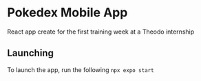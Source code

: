 # Pokedex Mobile App
React app create for the first training week at a Theodo internship

## Launching
To launch the app, run the following
`npx expo start`